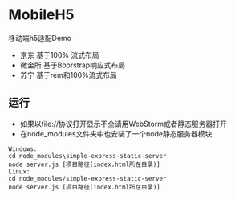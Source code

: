 # MobileH5
移动端h5适配Demo

* 京东 基于100% 流式布局
* 微金所 基于Boorstrap响应式布局
* 苏宁 基于rem和100%流式布局

## 运行
* 如果以file://协议打开显示不全请用WebStorm或者静态服务器打开
* 在node_modules文件夹中也安装了一个node静态服务器模块
```shell
Windows:
cd node_modules\simple-express-static-server
node server.js [项目路径(index.html所在目录)]
Linux:
cd node_modules/simple-express-static-server
node server.js [项目路径(index.html所在目录)]
```

